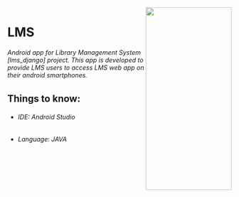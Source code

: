 <img src="https://user-images.githubusercontent.com/51323434/167377608-1c777b54-b6b9-4760-8854-107e191302fb.png" width="193" height="411" align="right"/>

# LMS
###### Android app for _Library Management System_ [lms_django] project. This app is developed to provide LMS users to access LMS web app on their android smartphones.

## Things to know:
- ###### IDE: Android Studio
- ###### Language: JAVA
